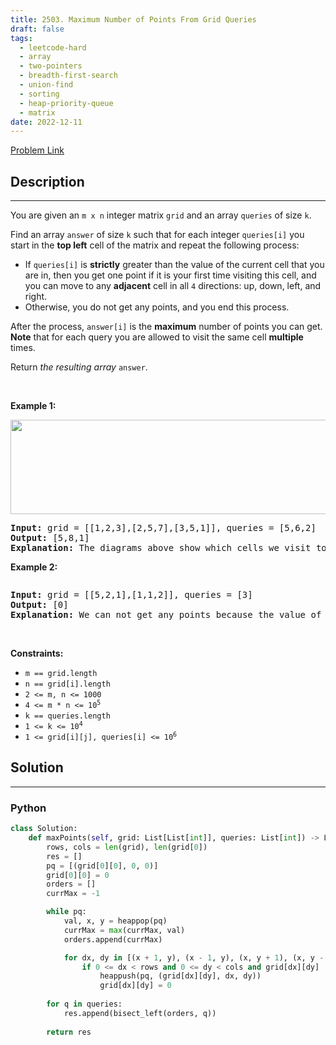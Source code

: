 ```yaml
---
title: 2503. Maximum Number of Points From Grid Queries
draft: false
tags: 
  - leetcode-hard
  - array
  - two-pointers
  - breadth-first-search
  - union-find
  - sorting
  - heap-priority-queue
  - matrix
date: 2022-12-11
---
```


[Problem Link](https://leetcode.com/problems/maximum-number-of-points-from-grid-queries/)

## Description

---
<p>You are given an <code>m x n</code> integer matrix <code>grid</code> and an array <code>queries</code> of size <code>k</code>.</p>

<p>Find an array <code>answer</code> of size <code>k</code> such that for each integer <code>queries[i]</code> you start in the <strong>top left</strong> cell of the matrix and repeat the following process:</p>

<ul>
	<li>If <code>queries[i]</code> is <strong>strictly</strong> greater than the value of the current cell that you are in, then you get one point if it is your first time visiting this cell, and you can move to any <strong>adjacent</strong> cell in all <code>4</code> directions: up, down, left, and right.</li>
	<li>Otherwise, you do not get any points, and you end this process.</li>
</ul>

<p>After the process, <code>answer[i]</code> is the <strong>maximum</strong> number of points you can get. <strong>Note</strong> that for each query you are allowed to visit the same cell <strong>multiple</strong> times.</p>

<p>Return <em>the resulting array</em> <code>answer</code>.</p>

<p>&nbsp;</p>
<p><strong class="example">Example 1:</strong></p>
<img alt="" src="https://assets.leetcode.com/uploads/2022/10/19/yetgriddrawio.png" style="width: 571px; height: 151px;" />
<pre>
<strong>Input:</strong> grid = [[1,2,3],[2,5,7],[3,5,1]], queries = [5,6,2]
<strong>Output:</strong> [5,8,1]
<strong>Explanation:</strong> The diagrams above show which cells we visit to get points for each query.</pre>

<p><strong class="example">Example 2:</strong></p>
<img alt="" src="https://assets.leetcode.com/uploads/2022/10/20/yetgriddrawio-2.png" />
<pre>
<strong>Input:</strong> grid = [[5,2,1],[1,1,2]], queries = [3]
<strong>Output:</strong> [0]
<strong>Explanation:</strong> We can not get any points because the value of the top left cell is already greater than or equal to 3.
</pre>

<p>&nbsp;</p>
<p><strong>Constraints:</strong></p>

<ul>
	<li><code>m == grid.length</code></li>
	<li><code>n == grid[i].length</code></li>
	<li><code>2 &lt;= m, n &lt;= 1000</code></li>
	<li><code>4 &lt;= m * n &lt;= 10<sup>5</sup></code></li>
	<li><code>k == queries.length</code></li>
	<li><code>1 &lt;= k &lt;= 10<sup>4</sup></code></li>
	<li><code>1 &lt;= grid[i][j], queries[i] &lt;= 10<sup>6</sup></code></li>
</ul>


## Solution

---
### Python
``` py title='maximum-number-of-points-from-grid-queries'
class Solution:
    def maxPoints(self, grid: List[List[int]], queries: List[int]) -> List[int]:
        rows, cols = len(grid), len(grid[0])
        res = []
        pq = [(grid[0][0], 0, 0)]
        grid[0][0] = 0
        orders = []
        currMax = -1

        while pq:
            val, x, y = heappop(pq)
            currMax = max(currMax, val)
            orders.append(currMax)

            for dx, dy in [(x + 1, y), (x - 1, y), (x, y + 1), (x, y - 1)]:
                if 0 <= dx < rows and 0 <= dy < cols and grid[dx][dy] != 0:
                    heappush(pq, (grid[dx][dy], dx, dy))
                    grid[dx][dy] = 0
        
        for q in queries:
            res.append(bisect_left(orders, q))
        
        return res
```

